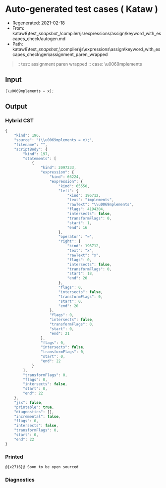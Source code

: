 # Auto-generated test cases ( Kataw )
- Regenerated: 2021-02-18
- From: kataw8\test\__snapshot__/compiler/js/expressions/assign/keyword_with_escapes_check/autogen.md
- Path: kataw8\test\__snapshot__\compiler\js\expressions\assign\keyword_with_escapes_check\gen\assignment_paren_wrapped
> :: test: assignment paren wrapped
> :: case: \u0069mplements
## Input

`````js
(\u0069mplements = x);
`````

## Output


### Hybrid CST


```javascript
{
    "kind": 196,
    "source": "(\\u0069mplements = x);",
    "filename": "",
    "scriptBody": {
        "kind": 197,
        "statements": [
            {
                "kind": 2097233,
                "expression": {
                    "kind": 66224,
                    "expression": {
                        "kind": 65550,
                        "left": {
                            "kind": 196712,
                            "text": "implements",
                            "rawText": "\\u0069mplements",
                            "flags": 4194304,
                            "intersects": false,
                            "transformFlags": 0,
                            "start": 1,
                            "end": 16
                        },
                        "operator": "=",
                        "right": {
                            "kind": 196712,
                            "text": "x",
                            "rawText": "x",
                            "flags": 0,
                            "intersects": false,
                            "transformFlags": 0,
                            "start": 18,
                            "end": 20
                        },
                        "flags": 0,
                        "intersects": false,
                        "transformFlags": 0,
                        "start": 0,
                        "end": 20
                    },
                    "flags": 0,
                    "intersects": false,
                    "transformFlags": 0,
                    "start": 0,
                    "end": 21
                },
                "flags": 0,
                "intersects": false,
                "transformFlags": 0,
                "start": 0,
                "end": 22
            }
        ],
        "transformFlags": 0,
        "flags": 0,
        "intersects": false,
        "start": 0,
        "end": 22
    },
    "jsx": false,
    "printable": true,
    "diagnostics": [],
    "incremental": false,
    "flags": 0,
    "intersects": false,
    "transformFlags": 0,
    "start": 0,
    "end": 22
}
```

### Printed


```javascript
@{x2716}@ Soon to be open sourced
```

### Diagnostics


```javascript

```

